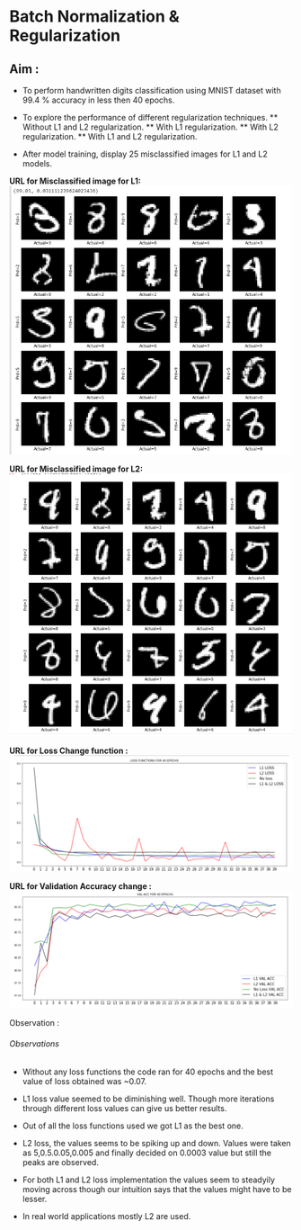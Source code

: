 # Batch Normalization & Regularization

## Aim :
* To perform handwritten digits classification using MNIST dataset with 99.4 % accuracy in less then 40 epochs.
* To explore the performance of different regularization techniques. 
** Without L1 and L2 regularization.
** With L1 regularization.
** With L2 regularization.
** With L1 and L2 regularization.

* After model training, display 25 misclassified images for L1 and L2 models.

**URL for Misclassified image for L1:**
![L1](https://github.com/Noopuragr/EVA4/blob/master/S6/L1.PNG)

**URL for Misclassified image for L2:**
![L2](https://github.com/Noopuragr/EVA4/blob/master/S6/L2.PNG)

**URL for Loss Change function :**
![Loss function](https://github.com/Noopuragr/EVA4/blob/master/S6/loss_function.PNG)
 
 **URL for Validation Accuracy change :**
 ![Accuracy](https://github.com/Noopuragr/EVA4/blob/master/S6/val_acc.PNG)
 
 Observation : 


###### Observations

- Without any loss functions the code ran for 40 epochs and the best value of loss obtained was ~0.07.

- L1 loss value seemed to be diminishing well. Though more iterations through different loss values can give us better results.

- Out of all the loss functions used we got L1 as the best one.

- L2 loss, the values seems to be spiking up and down. Values were taken as 5,0.5.0.05,0.005 and finally decided on 0.0003 value but still the peaks are observed.

- For both L1 and L2 loss implementation the values seem to steadyily moving across though our intuition says that the values might have to be lesser.

- In real world applications mostly L2 are used. 
